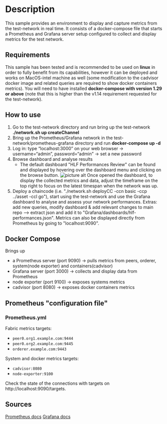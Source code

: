 # Description

This sample provides an environment to display and capture metrics from the test-network in real time. It consists of a docker-compose file that starts a Prometheus and Grafana server setup configured to collect and display metrics for the test network.

## Requirements

This sample has been tested and is recommended to be used on **linux** in order to fully benefit from its capabilities, however it can be deployed and works on MacOS-intel machine as well (some modification to the cadvisor docker image and related queries are required to show docker containers metrics).
You will need to have installed **docker-compose with version 1.29 or above** (note that this is higher than the v1.14 requirement requested for the test-network).

## How to use

1. Go to the test-network directory and run bring up the test-network **./network.sh up createChannel**
2. Bring up the Prometheus/Grafana network in the test-network/prometheus-grafana directory and run **docker-compose up -d**
3. Log in: type “localhost:3000” on your web browser -> username=“admin”, password=“admin” -> set a new password
4. Browse dashboard and analyse results
   - The default dashboard "HLF Performances Review" can be found and displayed by hovering over the dashboard menu and clicking on the browse button.
     ![picture alt]("https://user-images.githubusercontent.com/86831094/149115445-5e5f6d95-ecc3-4b46-aadb-5c01148770b3.png 'Title is optional')
     Once opened the dashboard, to display the collected metrics and data, adjust the timeframe on the top right to focus on the latest timespan when the network was up.
5. Deploy a chaincode (i.e. "./network.sh deployCC -ccn basic -ccp ../asset -ccl go"), start using the test-network and use the Grafana dashboard to analyse and assess your network performances.
   Extras: add new queries, modify dashboard & add relevant changes to main repo --> extract json and add it to "Grafana/dashboards/hlf-performances.json".
   Metrics can also be displayed directly from Prometheus by going to "localhost:9090".

## Docker Compose

Brings up

- a Prometheus server (port 9090) -> pulls metrics from peers, orderer, system(node exporter) and containers(cadvisor)
- Grafana server (port 3000) -> collects and display data from Prometheus
- node exporter (port 9100) -> exposes systems metrics
- cadvisor (port 8080) -> exposes docker containers metrics

## Prometheus "configuration file"

### Prometheus.yml

Fabric metrics targets:

- `peer0.org1.example.com:9444`
- `peer0.org2.example.com:9445`
- `orderer.example.com:9443`

System and docker metrics targets:

- `cadvisor:8080`
- `node-exporter:9100`

Check the state of the connections with targets on http://localhost:9090/targets.

## Sources

[Prometheus docs](https://prometheus.io/docs/introduction/overview/)
[Grafana docs](https://grafana.com/docs/)
